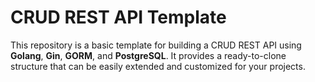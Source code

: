 # CRUD REST API Template

This repository is a basic template for building a CRUD REST API using **Golang**, **Gin**, **GORM**, and **PostgreSQL**. It provides a ready-to-clone structure that can be easily extended and customized for your projects.

